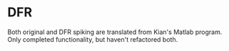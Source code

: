 # DFR

Both original and DFR spiking are translated from Kian's Matlab program. Only completed functionality, but haven't refactored both.
